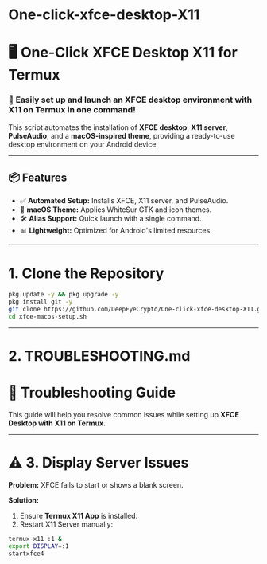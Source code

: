 # One-click-xfce-desktop-X11

# 🖥️ One-Click XFCE Desktop X11 for Termux

### 🚀 **Easily set up and launch an XFCE desktop environment with X11 on Termux in one command!**

This script automates the installation of **XFCE desktop**, **X11 server**, **PulseAudio**, and a **macOS-inspired theme**, providing a ready-to-use desktop environment on your Android device.

---

## 📦 **Features**

- ✅ **Automated Setup:** Installs XFCE, X11 server, and PulseAudio.
- 🎨 **macOS Theme:** Applies WhiteSur GTK and icon themes.
- 🛠️ **Alias Support:** Quick launch with a single command.
- 📊 **Lightweight:** Optimized for Android's limited resources.

---

# **1. Clone the Repository**
```bash
pkg update -y && pkg upgrade -y
pkg install git -y
git clone https://github.com/DeepEyeCrypto/One-click-xfce-desktop-X11.git
cd xfce-macos-setup.sh
```

---

# **2. TROUBLESHOOTING.md**

# 🐞 **Troubleshooting Guide**

This guide will help you resolve common issues while setting up **XFCE Desktop with X11 on Termux**.

---

# ⚠️ **3. Display Server Issues**

**Problem:** XFCE fails to start or shows a blank screen.  

**Solution:**  
1. Ensure **Termux X11 App** is installed.  
2. Restart X11 Server manually:
```bash
termux-x11 :1 &
export DISPLAY=:1
startxfce4
